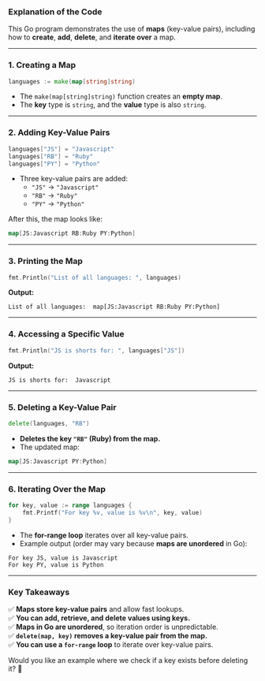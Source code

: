 ### **Explanation of the Code**
This Go program demonstrates the use of **maps** (key-value pairs), including how to **create**, **add**, **delete**, and **iterate over** a map.

---

### **1. Creating a Map**
```go
languages := make(map[string]string)
```
- The `make(map[string]string)` function creates an **empty map**.
- The **key** type is `string`, and the **value** type is also `string`.

---

### **2. Adding Key-Value Pairs**
```go
languages["JS"] = "Javascript"
languages["RB"] = "Ruby"
languages["PY"] = "Python"
```
- Three key-value pairs are added:
  - `"JS"` → `"Javascript"`
  - `"RB"` → `"Ruby"`
  - `"PY"` → `"Python"`

After this, the map looks like:
```go
map[JS:Javascript RB:Ruby PY:Python]
```

---

### **3. Printing the Map**
```go
fmt.Println("List of all languages: ", languages)
```
**Output:**
```
List of all languages:  map[JS:Javascript RB:Ruby PY:Python]
```

---

### **4. Accessing a Specific Value**
```go
fmt.Println("JS is shorts for: ", languages["JS"])
```
**Output:**
```
JS is shorts for:  Javascript
```

---

### **5. Deleting a Key-Value Pair**
```go
delete(languages, "RB")
```
- **Deletes the key `"RB"` (Ruby) from the map.**
- The updated map:
```go
map[JS:Javascript PY:Python]
```

---

### **6. Iterating Over the Map**
```go
for key, value := range languages {
	fmt.Printf("For key %v, value is %v\n", key, value)
}
```
- The **for-range loop** iterates over all key-value pairs.
- Example output (order may vary because **maps are unordered** in Go):
```
For key JS, value is Javascript
For key PY, value is Python
```

---

### **Key Takeaways**
✅ **Maps store key-value pairs** and allow fast lookups.  
✅ **You can add, retrieve, and delete values using keys.**  
✅ **Maps in Go are unordered**, so iteration order is unpredictable.  
✅ **`delete(map, key)` removes a key-value pair from the map.**  
✅ **You can use a `for-range` loop** to iterate over key-value pairs.  

Would you like an example where we check if a key exists before deleting it? 🚀